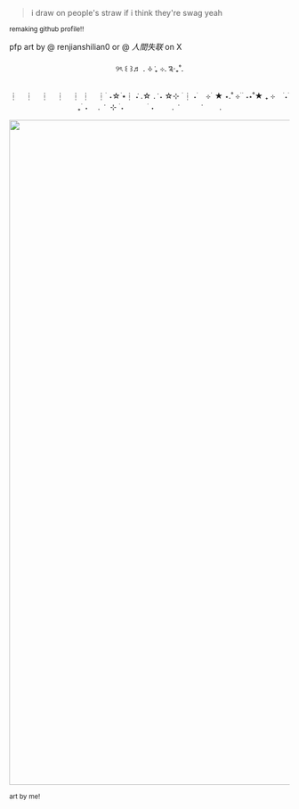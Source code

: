 > i draw on people's straw if i think they're swag yeah




<sub> remaking github profile!! <sub/>



pfp art by @ renjianshilian0 or @ _人間失联_ on X 







<p align="center"> ୨ৎ ꒰  ꒱♬ . ݁⟡ ݁₊ ⊹. ݁༉‧₊˚. </p>


<p align="center">
┆　┆　┆　┆　┆
┆　┆  ࣪ ˖☆ ࣪⭑┆ ݁˖ .☆ . ݁ ˖ 
☆⊹ ࣪ ┆ ˖ ࣪　⊹ ࣪ ★ ⋆.˚  ⊹ ࣪
   ࣪ ˖⋆˚★ ₊ ⊹　  ࣪˖ ࣪ ₊  ࣪ ˖　
. ݁　⊹ ࣪ ˖　　　 ࣪ ˖
　　.  ݁　　　  ݁
　　. 
</p>




<p align="center">
<img width="2100" height="1194" alt="Untitled529_20250711145959" src="https://github.com/user-attachments/assets/288d10a4-de7a-427f-9931-7211f4937686" />
</p>

<sub> art by me!
